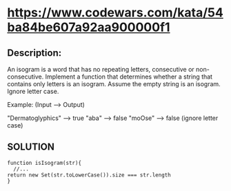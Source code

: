# https://www.codewars.com/kata/54ba84be607a92aa900000f1
## Description:
An isogram is a word that has no repeating letters, consecutive or non-consecutive. Implement a function that determines whether a string that contains only letters is an isogram. Assume the empty string is an isogram. Ignore letter case.

Example: (Input --> Output)

"Dermatoglyphics" --> true
"aba" --> false
"moOse" --> false (ignore letter case)

## SOLUTION
```
function isIsogram(str){
  //...
return new Set(str.toLowerCase()).size === str.length
}
```

